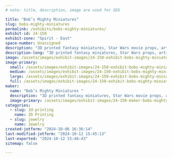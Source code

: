 ```yaml
---
# note: title, description, image are used for SEO

title: "Bob’s Mighty Miniatures"
slug: bobs-mighty-miniatures
permalink: /exhibits/bobs-mighty-miniatures/
exhibit-id: 24-150
exhibit-zone: "Spirit - East"
space-number: Unassigned
description: "3D printed fantasy miniatures, Star Wars movie props, articulated toys"
description-long: "3D printed fantasy miniatures, Star Wars props, articulated toys"
image: /assets/images/exhibit-images/24-150-exhibit-bobs-mighty-miniatures-img-1627-large.jpeg
image-primary: 
  small: /assets/images/exhibit-images/24-150-exhibit-bobs-mighty-miniatures-img-1627-small.jpeg
  medium: /assets/images/exhibit-images/24-150-exhibit-bobs-mighty-miniatures-img-1627-medium.jpeg
  large: /assets/images/exhibit-images/24-150-exhibit-bobs-mighty-miniatures-img-1627-large.jpeg
  full: /assets/images/exhibit-images/24-150-exhibit-bobs-mighty-miniatures-img-1627-full.jpeg
maker: 
  name: "Bob’s Mighty Miniatures "
  description: "3D printed fantasy miniatures, Star Wars movie props, articulated toys"
  image-primary: /assets/images/exhibit-images/24-150-maker-bobs-mighty-miniatures-img-2798-medium.jpeg
categories: 
  - slug: 3d-printing
    name: 3D Printing
  - slug: jewelry
    name: Jewelry
created-jotform: "2024-10-06 16:36:14"
last-modified-jotform: "2024-10-12 15:45:13"
last-exported: "2024-10-12 15:46:43"
sitemap: false

---
```

